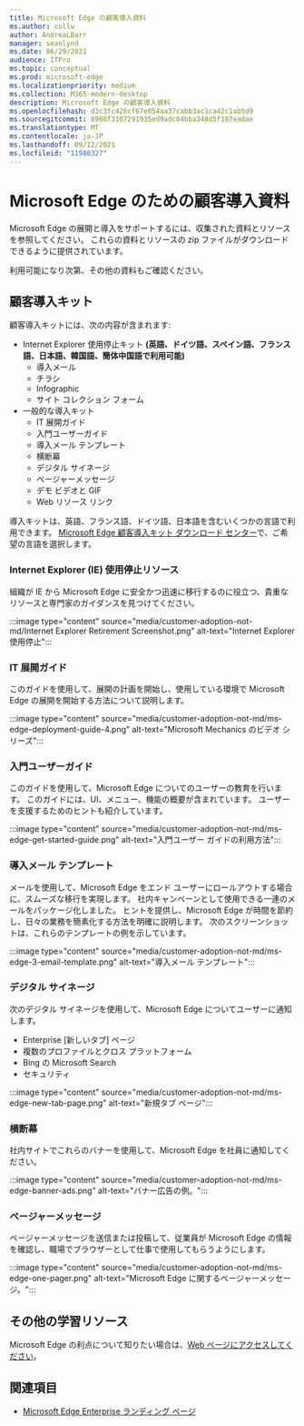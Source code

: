 ```yaml
---
title: Microsoft Edge の顧客導入資料
ms.author: collw
author: AndreaLBarr
manager: seanlynd
ms.date: 06/29/2021
audience: ITPro
ms.topic: conceptual
ms.prod: microsoft-edge
ms.localizationpriority: medium
ms.collection: M365-modern-desktop
description: Microsoft Edge の顧客導入資料
ms.openlocfilehash: d3c3fc426cf67e054aa37cabb3ac1ca42c1ab5d9
ms.sourcegitcommit: 8968f3107291935ed9adc84bba348d5f187eadae
ms.translationtype: MT
ms.contentlocale: ja-JP
ms.lasthandoff: 09/12/2021
ms.locfileid: "11980327"
---
```

# <a name="customer-adoption-materials-for-microsoft-edge"></a>Microsoft Edge のための顧客導入資料

Microsoft Edge の展開と導入をサポートするには、収集された資料とリソースを参照してください。 これらの資料とリソースの zip ファイルがダウンロードできるように提供されています。

利用可能になり次第、その他の資料もご確認ください。

## <a name="customer-adoption-kit"></a>顧客導入キット

顧客導入キットには、次の内容が含まれます:
- Internet Explorer 使用停止キット **(英語、ドイツ語、スペイン語、フランス語、日本語、韓国語、簡体中国語で利用可能)**
    - 導入メール
    - チラシ
    - Infographic
    - サイト コレクション フォーム
- 一般的な導入キット
    - IT 展開ガイド
    - 入門ユーザーガイド
    - 導入メール テンプレート
    - 横断幕
    - デジタル サイネージ
    - ページャーメッセージ
    - デモ ビデオと GIF
    - Web リソース リンク

導入キットは、英語、フランス語、ドイツ語、日本語を含むいくつかの言語で利用できます。 [Microsoft Edge 顧客導入キット ダウンロード センター](https://www.microsoft.com/download/details.aspx?id=102119)で、ご希望の言語を選択します。

### <a name="internet-explorer-ie-retirement-resources"></a>Internet Explorer (IE) 使用停止リソース

組織が IE から Microsoft Edge に安全かつ迅速に移行するのに役立つ、貴重なリソースと専門家のガイダンスを見つけてください。

:::image type="content" source="media/customer-adoption-not-md/Internet Explorer Retirement Screenshot.png" alt-text="Internet Explorer 使用停止":::

### <a name="it-deployment-guide"></a>IT 展開ガイド

このガイドを使用して、展開の計画を開始し、使用している環境で Microsoft Edge の展開を開始する方法について説明します。

:::image type="content" source="media/customer-adoption-not-md/ms-edge-deployment-guide-4.png" alt-text="Microsoft Mechanics のビデオ シリーズ":::

### <a name="how-to-get-started-user-guide"></a>入門ユーザーガイド

このガイドを使用して、Microsoft Edge についてのユーザーの教育を行います。 このガイドには、UI、メニュー、機能の概要が含まれています。 ユーザーを支援するためのヒントも紹介しています。

:::image type="content" source="media/customer-adoption-not-md/ms-edge-get-started-guide.png" alt-text="入門ユーザー ガイドの利用方法":::

### <a name="adoption-email-templates"></a>導入メール テンプレート

メールを使用して、Microsoft Edge をエンド ユーザーにロールアウトする場合に、スムーズな移行を実現します。 社内キャンペーンとして使用できる一連のメールをパッケージ化しました。 ヒントを提供し、Microsoft Edge が時間を節約し、日々の業務を簡素化する方法を明確に説明します。 次のスクリーンショットは、これらのテンプレートの例を示しています。

:::image type="content" source="media/customer-adoption-not-md/ms-edge-3-email-template.png" alt-text="導入メール テンプレート":::

### <a name="digital-signage"></a>デジタル サイネージ

次のデジタル サイネージを使用して、Microsoft Edge についてユーザーに通知します。

- Enterprise [新しいタブ] ページ
- 複数のプロファイルとクロス プラットフォーム
- Bing の Microsoft Search
- セキュリティ

:::image type="content" source="media/customer-adoption-not-md/ms-edge-new-tab-page.png" alt-text="新規タブ ページ":::

### <a name="banners"></a>横断幕

社内サイトでこれらのバナーを使用して、Microsoft Edge を社員に通知してください。

:::image type="content" source="media/customer-adoption-not-md/ms-edge-banner-ads.png" alt-text="バナー広告の例。":::

### <a name="one-pagers"></a>ページャーメッセージ

ページャーメッセージを送信または投稿して、従業員が Microsoft Edge の情報を確認し、職場でブラウザーとして仕事で使用してもらうようにします。

:::image type="content" source="media/customer-adoption-not-md/ms-edge-one-pager.png" alt-text="Microsoft Edge に関するページャーメッセージ。":::

## <a name="other-learning-resources"></a>その他の学習リソース

Microsoft Edge の利点について知りたい場合は、[Web ページにアクセスしてください](https://www.microsoft.com/edge/business)。

## <a name="see-also"></a>関連項目

- [Microsoft Edge Enterprise ランディング ページ](https://aka.ms/EdgeEnterprise)
